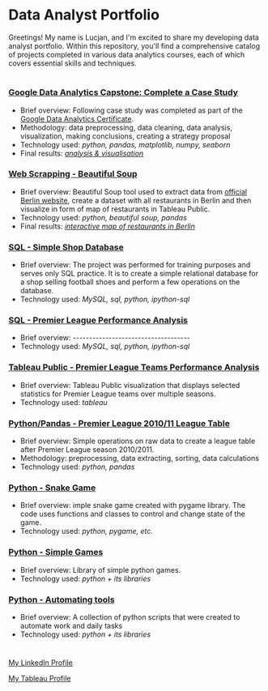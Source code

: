 # Data Analyst Portfolio

Greetings! My name is Lucjan, and I'm excited to share my developing data analyst portfolio. Within this repository, you'll find a comprehensive catalog of projects completed in various data analytics courses, each of which covers essential skills and techniques.
#
### [Google Data Analytics Capstone: Complete a Case Study](https://github.com/lucjankonopka/cyclistic_case_study)

- Brief overview: Following case study was completed as part of the [Google Data Analytics Certificate](https://www.credly.com/badges/d8457d2e-06e4-4142-8ea1-4cfd52f24c67/linked_in_profile).
- Methodology: data preprocessing, data cleaning, data analysis, visualization, making conclusions, creating a strategy proposal
- Technology used: *python, pandas, matplotlib, numpy, seaborn*
- Final results: [*analysis & visualisation*](https://github.com/lucjankonopka/cyclistic_case_study/blob/main/How%20Does%20a%20Bike-Share%20%20Navigate%20Speedy%20Success.pdf)

### [Web Scrapping - Beautiful Soup](https://github.com/lucjankonopka/web_scrapping)

- Brief overview:   Beautiful Soup tool used to extract data from [official Berlin website](https://www.berlin.de/restaurants/stadtteile/), create a dataset with all restaurants in Berlin and then visualize in form of map of restaurants in Tableau Public.
- Technology used: *python, beautiful soup, pandas*
- Final results: [*interactive map of restaurants in Berlin*](https://public.tableau.com/app/profile/lucjan.konopka/viz/RestaurantsinBerlin/RestaurantsinBerlin)

### [SQL - Simple Shop Database](https://github.com/lucjankonopka/sql_shop_database) 

- Brief overview: The project was performed for training purposes and serves only SQL practice. It is to create a simple relational database for a shop selling football shoes and perform a few operations on the database.
- Technology used: *MySQL, sql, python, ipython-sql*

### [SQL - Premier League Performance Analysis](------------------------------------) 

- Brief overview: ------------------------------------
- Technology used: *MySQL, sql, python, ipython-sql*

### [Tableau Public - Premier League Teams Performance Analysis](https://public.tableau.com/app/profile/lucjan.konopka/viz/PremierLeagueanalysis_16762432338890/PremierLeagueTeamsAnalysis) 

- Brief overview: Tableau Public visualization that displays selected statistics for Premier League teams over multiple seasons.
- Technology used: *tableau*

### [Python/Pandas - Premier League 2010/11 League Table](https://github.com/lucjankonopka/pandas_data_analysis) 

- Brief overview: Simple operations on raw data to create a league table after Premier League season 2010/2011.
- Methodology: preprocessing, data extracting, sorting, data calculations
- Technology used: *python, pandas*

### [Python - Snake Game](https://github.com/lucjankonopka/snake_game_python) 

- Brief overview: imple snake game created with pygame library. The code uses functions and classes to control and change state of the game.
- Technology used: *python, pygame, etc.*

### [Python - Simple Games](https://github.com/lucjankonopka/simple_python_games) 

- Brief overview: Library of simple python games.
- Technology used: *python + its libraries*

### [Python - Automating tools](https://github.com/lucjankonopka/automating_tools) 

- Brief overview: A collection of python scripts that were created to automate work and daily tasks
- Technology used: *python + its libraries*

# 
[My LinkedIn Profile](https://www.linkedin.com/in/lucjankonopka/)

[My Tableau Profile](https://public.tableau.com/app/profile/lucjan.konopka)

